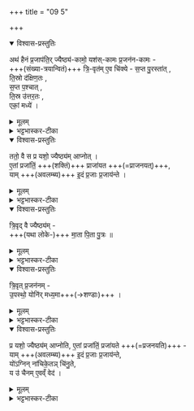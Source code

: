 +++
title = "09 5"

+++
<details open><summary>विश्वास-प्रस्तुतिः</summary>

अथ॑ हैनं प्र॒जाप॑ति॒र् ज्यैष्ठ्य॑-कामो॒ यश॑स्-कामः प्र॒जन॑न-कामः -  
+++(संख्या-त्रयान्वितं)+++ त्रि॒-वृत॑म् ए॒व चि॑क्ये - 
स॒प्त पु॒रस्ता॑त् ,  
ति॒स्रो द॑क्षिण॒तः ,  
स॒प्त प॒श्चात् ,  
ति॒स्र उ॑त्तर॒तः ,  
एकां॒ मध्ये॑ । 
</details>

<details><summary>मूलम्</summary>

अथ॑ हैनं प्र॒जाप॑ति॒र्ज्यैष्ठ्य॑कामो॒ यश॑स्कामः प्र॒जन॑नकामः ।  
त्रि॒वृत॑मे॒व चि॑क्ये ॥ 
स॒प्त पु॒रस्ता॑त् ।  
ति॒स्रो द॑क्षिण॒तः ।  
स॒प्त प॒श्चात् ।  
ति॒स्र उ॑त्तर॒तः ।  
एकां॒ मध्ये॑ । 
</details>

<details><summary>भट्टभास्कर-टीका</summary>

5 अथेति ॥ **ज्यैष्ठ्यं** प्राधान्यं, **यशः** ख्यातिः, **प्रजननं** प्रजासमृद्विः ।  
'शीलिकामि' इति नप्रत्ययः,  
पूर्व-पद-प्रकृति-स्वरत्वं च ।  
**त्रिवृतं** संख्या-त्रयान्वितम् ।  
पुरस्तात्पश्चाच्च सप्त सप्त,  
दक्षिणत उत्तरतश्च तिस्रस्तिस्रः,  
एकां मध्य इति । 
</details>

<details open><summary>विश्वास-प्रस्तुतिः</summary>

ततो॒ वै स प्र यशो॒ ज्यैष्ठ्य॑म् आप्नोत् ।  
ए॒तां प्रजा॑तिं॒ +++(शक्तिं)+++ प्राजा॑यत +++(=प्राजनयत्)+++,  
याम् +++(अवलम्ब्य)+++ इ॒दं प्र॒जाः प्र॒जाय॑न्ते ।  
</details>

<details><summary>मूलम्</summary>

ततो॒ वै स प्र यशो॒ ज्यैष्ठ्य॑माप्नोत् ।  
ए॒तां प्रजा॑तिं॒ प्राजा॑यत ।  
यामि॒दं प्र॒जाः प्र॒जाय॑न्ते ।  
</details>

<details><summary>भट्टभास्कर-टीका</summary>

**एतां प्रजातिम्** इति ।  
**एतां प्रजातिं** प्रजनन-सामर्थ्यं प्राप्नोत्  
**यां प्रजा इदं प्रजायन्ते** । 
</details>


<details open><summary>विश्वास-प्रस्तुतिः</summary>

त्रि॒वृद् वै ज्यैष्ठ्य॑म् -  
+++(यथा लोके-)+++ मा॒ता पि॒ता पु॒त्रः ॥
</details>

<details><summary>मूलम्</summary>

त्रि॒वृद्वै ज्यैष्ठ्य॑म् ।  
मा॒ता पि॒ता पु॒त्रः ॥
</details>

<details><summary>भट्टभास्कर-टीका</summary>

त्रिवृद्वा इत्यादि ।  
त्र्यवयवं **ज्यैष्ठ्यं** -  
मात्रादयस् त्रयस् संयुक्ताः  
प्रशस्यतमा लोके भवन्तीति । 
</details>

<details open><summary>विश्वास-प्रस्तुतिः</summary>

त्रि॒वृत् प्र॒जन॑नम् -  
उ॒पस्थो॒ योनि॑र् मध्य॒मा+++(→शण्डाः)+++ ।  
</details>

<details><summary>मूलम्</summary>

त्रि॒वृत् प्र॒जन॑नम् ।  
उ॒पस्थो॒ योनि॑र्मध्य॒मा ।
</details>

<details><summary>भट्टभास्कर-टीका</summary>

**प्रजननं** च त्र्यवयवम् उपस्थादित्रयस्य प्रजनन-हेतुत्वात् । योनिमध्यस्थितं गर्भस्थानं मध्यगा । केचिदाहुः - उपस्थः पुमान्, योनिः स्त्री, मध्यमा गतिः नपुंसकमिति, सर्वप्रजननावृत्त्यभावादसमीचीनम् ।
</details>



<details open><summary>विश्वास-प्रस्तुतिः</summary>

प्र यशो॒ ज्यैष्ठ्य॑म् आप्नोति, 
ए॒तां प्रजा॑तिं॒ प्रजा॑यते +++(=प्रजनयति)+++ -  
याम् +++(अवलम्ब्य)+++ इ॒दं प्र॒जाः प्र॒जाय॑न्ते,  
यो॑ऽग्निन् ना॑चिके॒तञ् चि॑नु॒ते,  
य उ॑ चैनम् ए॒वव्ँ वेद॑ । 
</details>

<details><summary>मूलम्</summary>

प्र यशो॒ ज्यैष्ठ्य॑म् आप्नोति । 
ए॒तां प्रजा॑तिं॒ प्रजा॑यते-  
याम् इ॒दं प्र॒जाः प्र॒जाय॑न्ते ।  
यो॑ऽग्निन्ना॑चिके॒तञ्चि॑नु॒ते ।  
य उ॑ चैनमे॒वव्ँ वेद॑ । 
</details>

<details><summary>भट्टभास्कर-टीका</summary>

प्रयश इत्यादि फलस्तुतिः ॥
</details>
